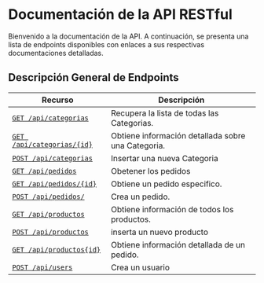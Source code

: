 # Documentación de la API RESTful

Bienvenido a la documentación de la API. A continuación, se presenta una lista
de endpoints disponibles con enlaces a sus respectivas documentaciones detalladas.

## Descripción General de Endpoints

| Recurso                    | Descripción |
| -------------------------- | ----------- |
| [`GET /api/categorias`](./GET-Categorias.md)               | Recupera la lista de todas las Categorias. |
| [`GET /api/categorias/{id}`](./GET-Categorias-id.md)        | Obtiene información detallada sobre una Categoria. |
| [`POST /api/categorias`](./POST-Categorias.md)  | Insertar una nueva Categoria |
| [`GET /api/pedidos`](./GET-Pedidos.md)              | Obetener los pedidos |
| [`GET /api/pedidos/{id}`](./GET-Pedidos-id.md) | Obtiene un pedido especifico. |
| [`POST /api/pedidos/`](./POST-Pedidos.md)            | Crea un pedido. |
| [`GET /api/productos`](./GET-Productos.md)        | Obtiene información de todos los productos. |
| [`POST /api/productos`](./POST-Productos.md)        | inserta un nuevo producto |
| [`GET /api/productos{id}`](./GET-Productos-id.md)       | Obtiene información detallada de un pedido. |
| [`POST /api/users`](./POST-Users.md)        | Crea un usuario |
